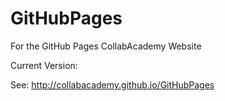 # GitHubPages
For the GitHub Pages CollabAcademy Website

Current Version: 

See: http://collabacademy.github.io/GitHubPages
